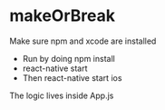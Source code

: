 # makeOrBreak

Make sure npm and xcode are installed 

- Run by doing npm install 
- react-native start 
- Then react-native start ios

The logic lives inside App.js
